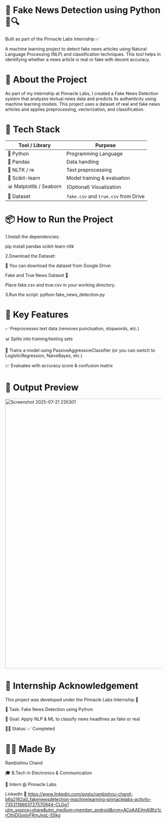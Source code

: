 # 📰 Fake News Detection using Python 🧠🔍
Built as part of the Pinnacle Labs Internship ✅

A machine learning project to detect fake news articles using Natural Language Processing (NLP) and classification techniques. This tool helps in identifying whether a news article is real or fake with decent accuracy.



# 📌 About the Project
As part of my internship at Pinnacle Labs, I created a Fake News Detection system that analyzes textual news data and predicts its authenticity using machine learning models.
This project uses a dataset of real and fake news articles and applies preprocessing, vectorization, and classification.



# 🧰 Tech Stack
| Tool / Library          | Purpose                                     |
| ----------------------- | ------------------------------------------- |
| 🐍 Python               | Programming Language                        |
| 📄 Pandas               | Data handling                               |
| 🧹 NLTK / re            | Text preprocessing                          |
| 🧠 Scikit-learn         | Model training & evaluation                 |
| 📊 Matplotlib / Seaborn | (Optional) Visualization                    |
| 📁 Dataset              | `fake.csv` and `true.csv` from Drive |



# 📦 How to Run the Project

1.Install the dependencies:

pip install pandas scikit-learn nltk


2.Download the Dataset:

📁 You can download the dataset from Google Drive:

Fake and True News Dataset 🔗

Place fake.csv and true.csv in your working directory.


3.Run the script:
python fake_news_detection.py



# 📌 Key Features
✅ Preprocesses text data (removes punctuation, stopwords, etc.)

📊 Splits into training/testing sets

🧠 Trains a model using PassiveAggressiveClassifier (or you can switch to LogisticRegression, NaiveBayes, etc.)

📈 Evaluates with accuracy score & confusion matrix



# 📸 Output Preview

<img width="1919" height="866" alt="Screenshot 2025-07-21 235301" src="https://github.com/user-attachments/assets/03a08ef7-7d11-489f-8fba-1de59de1a603" />



# 🏁 Internship Acknowledgement
This project was developed under the Pinnacle Labs Internship 🏢

🔗 Task: Fake News Detection using Python

🎯 Goal: Apply NLP & ML to classify news headlines as fake or real

🧑‍💻 Status: ✅ Completed



# 🙋‍♂️ Made By
Rambishnu Chand

🎓 B.Tech in Electronics & Communication

💼 Intern @ Pinnacle Labs

LinkedIn 🔗 https://www.linkedin.com/posts/rambishnu-chand-b6a2162a0_fakenewsdetection-machinelearning-pinnaclelabs-activity-7353118663727570944-CLGg?utm_source=share&utm_medium=member_android&rcm=ACoAAEilmAIBtz1crCttiiDGpdvFRmJnpL-S5kg
